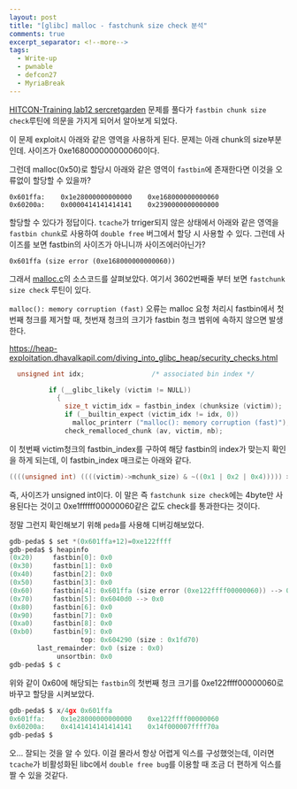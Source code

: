 ```yaml
---
layout: post
title: "[glibc] malloc - fastchunk size check 분석"
comments: true
excerpt_separator: <!--more-->
tags:
  - Write-up
  - pwnable
  - defcon27
  - MyriaBreak
---
```


[HITCON-Training lab12 sercretgarden](https://xerxes-break.tistory.com/441) 문제를 풀다가 `fastbin chunk size check`루틴에 의문을 가지게 되어서 알아보게 되었다. 

<!--more-->

이 문제 exploit시 아래와 같은 영역을 사용하게 된다. 문제는 아래 chunk의 size부분인데. 사이즈가 0xe168000000000060이다.



그런데 malloc(0x50)로 할당시 아래와 같은 영역이 `fastbin`에 존재한다면 이것을 오류없이 할당할 수 있을까?

```
0x601ffa:    0x1e28000000000000    0xe168000000000060
0x60200a:    0x0000414141414141    0x2390000000000000
```

할당할 수 있다가 정답이다. `tcache`가 trriger되지 않은 상태에서 아래와 같은 영역을 `fastbin chunk`로 사용하여 `double free` 버그에서 할당 시 사용할 수 있다. 그런데 사이즈를 보면 fastbin의 사이즈가 아니니까 사이즈에러아닌가?

```
0x601ffa (size error (0xe168000000000060))
```

그래서 [malloc.c](https://code.woboq.org/userspace/glibc/malloc/malloc.c.html#3602)의 소스코드를 살펴보았다.
여기서 3602번째줄 부터 보면 `fastchunk size check` 루틴이 있다.

 `malloc(): memory corruption (fast)` 오류는 malloc 요청 처리시 fastbin에서 첫 번째 청크를 제거할 때, 첫번재 청크의 크기가 fastbin 청크 범위에 속하지 않으면 발생한다.

https://heap-exploitation.dhavalkapil.com/diving_into_glibc_heap/security_checks.html

```c
  unsigned int idx;                 /* associated bin index */
```

```c
          if (__glibc_likely (victim != NULL))
            {
              size_t victim_idx = fastbin_index (chunksize (victim));
              if (__builtin_expect (victim_idx != idx, 0))
                malloc_printerr ("malloc(): memory corruption (fast)");
              check_remalloced_chunk (av, victim, nb);
```

이 첫번째 victim청크의 fastbin_index를 구하여 해당 fastbin의 index가 맞는지 확인을 하게 되는데, 이 fastbin_index 매크로는 아래와 같다.

```c
((((unsigned int) ((((victim)->mchunk_size) & ~((0x1 | 0x2 | 0x4))))) >> (SIZE_SZ == 8 ? 4 : 3)) - 2)
```

즉, 사이즈가 unsigned int이다. 이 말은 즉  `fastchunk size check`에는 4byte만 사용된다는 것이고  0xe1ffffff00000060같은 값도 check를 통과한다는 것이다.

정말 그런지 확인해보기 위해 `peda`를 사용해 디버깅해보았다.

```c
gdb-peda$ $ set *(0x601ffa+12)=0xe122ffff
gdb-peda$ $ heapinfo
(0x20)     fastbin[0]: 0x0
(0x30)     fastbin[1]: 0x0
(0x40)     fastbin[2]: 0x0
(0x50)     fastbin[3]: 0x0
(0x60)     fastbin[4]: 0x601ffa (size error (0xe122ffff00000060)) --> 0xeee000007ffff7ff (invaild memory)
(0x70)     fastbin[5]: 0x6040d0 --> 0x0
(0x80)     fastbin[6]: 0x0
(0x90)     fastbin[7]: 0x0
(0xa0)     fastbin[8]: 0x0
(0xb0)     fastbin[9]: 0x0
                  top: 0x604290 (size : 0x1fd70) 
       last_remainder: 0x0 (size : 0x0) 
            unsortbin: 0x0
gdb-peda$ $ c
```

위와 같이 0x60에 해당되는 `fastbin`의 첫번째 청크 크기를 0xe122ffff00000060로 바꾸고 할당을 시켜보았다.

```c
gdb-peda$ $ x/4gx 0x601ffa
0x601ffa:    0x1e28000000000000    0xe122ffff00000060
0x60200a:    0x4141414141414141    0x14f000007ffff70a
gdb-peda$ $ 
```

오... 잘되는 것을 알 수 있다.
이걸 몰라서 항상 어렵게 익스를 구성했엇는데,  이러면 `tcache`가 비활성화된 libc에서 `double free bug`를 이용할 때 조금 더 편하게 익스를 짤 수 있을 것같다.